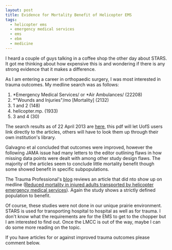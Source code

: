 ```yaml
---
layout: post
title: Evidence for Mortality Benefit of Helicopter EMS
tags:
  - helicopter ems
  - emergency medical services
  - ems
  - ebm 
  - medicine
---
```


I heard a couple of guys talking in a coffee shop the other day about STARS.  It got me thinking about how expensive this is and wondering if there is any strong evidence that it makes a difference.

As I am entering a career in orthopaedic surgery, I was most interested in trauma outcomes.  My medline search was as follows:

1. \*Emergency Medical Services/ or \*Air Ambulances/ (22208)
2. \*"Wounds and Injuries"/mo \[Mortality\] (2132)
3. 1 and 2 (148)
4. helicopter.mp. (1933)
5. 3 and 4 (30)

The search results as of 22 April 2013 are [here](/images/citation-2013-04-22.pdf), this pdf will let UofS users link directly to the articles, others will have to look them up through their own institution's library.
 
Galvagno et al concluded that outcomes were improved, however the following JAMA issue had many letters to the editor outlining flaws in how missing data points were dealt with among other study design flaws.  The majority of the articles seem to conclude little mortality benefit though some showed benefit in specific subpopulations.

The Trauma Professional's [blog](http://regionstraumapro.com/post/24608428975) reviews an article that did nto show up on medline ([Reduced mortality in injured adults transported by helicopter emergency medical services](http://www.ncbi.nlm.nih.gov/pubmed/21524205)).  Again the study shows a strictly defined population to benefit.

Of course, these studies were not done in our unique prairie environment.  STARS is used for transporting hospital to hospital as well as for trauma.  I don't know what the requirements are for the EMS to get to the chopper but I am interested to find out.  Once the LMCC is out of the way, maybe I can do some more reading on the topic.


If you have articles for or against improved trauma outcomes please comment below.
